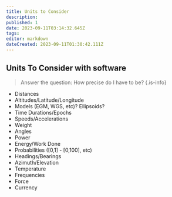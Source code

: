 ```yaml
---
title: Units to Consider
description: 
published: 1
date: 2023-09-11T03:14:32.645Z
tags: 
editor: markdown
dateCreated: 2023-09-11T01:30:42.111Z
---
```


## Units To Consider with software

> Answer the question:  How precise do I have to be?
{.is-info}

  * Distances
  * Altitudes/Latitude/Longitude
  * Models (EGM, WGS, etc)?  Ellipsoids?
  * Time Durations/Epochs
  * Speeds/Accelerations
  * Weight
  * Angles
  * Power
  * Energy/Work Done
  * Probabilities ([0,1] - [0,100], etc)
  * Headings/Bearings
  * Azimuth/Elevation
  * Temperature
  * Frequencies
  * Force
  * Currency
